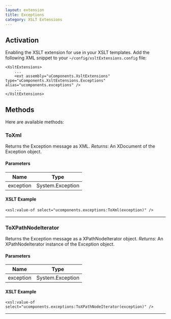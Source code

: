 ```yaml
---
layout: extension
title: Exceptions
category: XSLT Extensions
---
```


## Activation
Enabling the XSLT extension for use in your XSLT templates.
Add the following XML snippet to your `~/config/xsltExtensions.config` file:

	<XsltExtensions>
		...
		<ext assembly="uComponents.XsltExtensions" type="uComponents.XsltExtensions.Exceptions" alias="ucomponents.exceptions" />
		...
	</XsltExtensions>

## Methods
Here are available methods:

### ToXml
Returns the Exception message as XML.
_Returns_: An XDocument of the Exception object.

#### Parameters
| Name | Type |
|------|------|
| exception | System.Exception |

#### XSLT Example

	<xsl:value-of select="ucomponents.exceptions:ToXml(exception)" />


*****

### ToXPathNodeIterator
Returns the Exception message as a XPathNodeIterator object.
_Returns_: An XPathNodeIterator instance of the Exception object.

#### Parameters
| Name | Type |
|------|------|
| exception | System.Exception |

#### XSLT Example

	<xsl:value-of select="ucomponents.exceptions:ToXPathNodeIterator(exception)" />


*****

